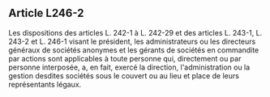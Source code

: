 Article L246-2
----
Les dispositions des articles L. 242-1 à L. 242-29 et des articles L. 243-1, L.
243-2 et L. 246-1 visant le président, les administrateurs ou les directeurs
généraux de sociétés anonymes et les gérants de sociétés en commandite par
actions sont applicables à toute personne qui, directement ou par personne
interposée, a, en fait, exercé la direction, l'administration ou la gestion
desdites sociétés sous le couvert ou au lieu et place de leurs représentants
légaux.
